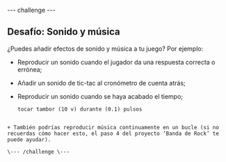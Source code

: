 \--- challenge \---

## Desafío: Sonido y música

¿Puedes añadir efectos de sonido y música a tu juego? Por ejemplo:

+ Reproducir un sonido cuando el jugador da una respuesta correcta o errónea;
+ Añadir un sonido de tic-tac al cronómetro de cuenta atrás;
+ Reproducir un sonido cuando se haya acabado el tiempo;
    
    ```blocks
    tocar tambor (10 v) durante (0.1) pulsos
```

+ También podrías reproducir música continuamente en un bucle (si no recuerdas cómo hacer esto, el paso 4 del proyecto ‘Banda de Rock’ te puede ayudar).

\--- /challenge \---